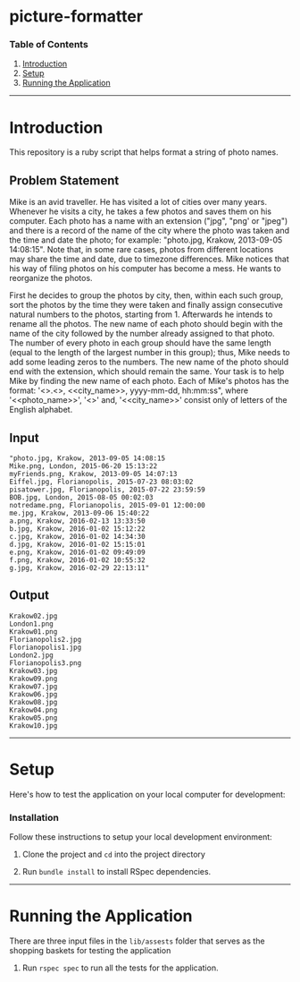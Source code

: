 # picture-formatter

### Table of Contents

1. [Introduction](#introduction)
2. [Setup](#setup)
3. [Running the Application](#running-the-application)


----


# Introduction
This repository is a ruby script that helps format a string of photo names.

## Problem Statement
Mike is an avid traveller. He has visited a lot of cities over many years. Whenever he visits a city, he takes a few photos and saves them on his computer. Each photo has a name with an extension ("jpg", "png' or "jpeg") and there is a record of the name of the city where the photo was taken and the time and date the photo; for example: "photo.jpg, Krakow, 2013-09-05 14:08:15". Note that, in some rare cases, photos from different locations may share the time and date, due to timezone differences. Mike notices that his way of filing photos on his computer has become a mess. He wants to reorganize the photos.

First he decides to group the photos by city, then, within each such group, sort the photos by the time they were taken and finally assign consecutive natural numbers to the photos, starting from 1. Afterwards he intends to rename all the photos. The new name of each photo should begin with the name of the city followed by the number already assigned to that photo. The number of every photo in each group should have the same length (equal to the length of the largest number in this group); thus, Mike needs to add some leading zeros to the numbers. The new name of the photo should end with the extension, which should remain the same. Your task is to help Mike by finding the new name of each photo. Each of Mike's photos has the format: '<<photoname>>.<<extension>>, <<city_name>>, yyyy-mm-dd, hh:mm:ss", where '<<photo_name>>', '<<extension>>' and, '<<city_name>>' consist only of letters of the English alphabet.

## Input

```
"photo.jpg, Krakow, 2013-09-05 14:08:15
Mike.png, London, 2015-06-20 15:13:22
myFriends.png, Krakow, 2013-09-05 14:07:13
Eiffel.jpg, Florianopolis, 2015-07-23 08:03:02
pisatower.jpg, Florianopolis, 2015-07-22 23:59:59
BOB.jpg, London, 2015-08-05 00:02:03
notredame.png, Florianopolis, 2015-09-01 12:00:00
me.jpg, Krakow, 2013-09-06 15:40:22
a.png, Krakow, 2016-02-13 13:33:50
b.jpg, Krakow, 2016-01-02 15:12:22
c.jpg, Krakow, 2016-01-02 14:34:30
d.jpg, Krakow, 2016-01-02 15:15:01
e.png, Krakow, 2016-01-02 09:49:09
f.png, Krakow, 2016-01-02 10:55:32
g.jpg, Krakow, 2016-02-29 22:13:11"
```
## Output
```
Krakow02.jpg
London1.png
Krakow01.png
Florianopolis2.jpg
Florianopolis1.jpg
London2.jpg
Florianopolis3.png
Krakow03.jpg
Krakow09.png
Krakow07.jpg
Krakow06.jpg
Krakow08.jpg
Krakow04.png
Krakow05.png
Krakow10.jpg
```

----


# Setup
Here's how to test the application on your local computer for development:


### Installation
Follow these instructions to setup your local development environment:

1. Clone the project and `cd` into the project directory

2. Run `bundle install` to install RSpec dependencies.



----


# Running the Application
There are three input files in the `lib/assests` folder that serves as the shopping baskets for testing the application

1. Run `rspec spec` to run all the tests for the application.
